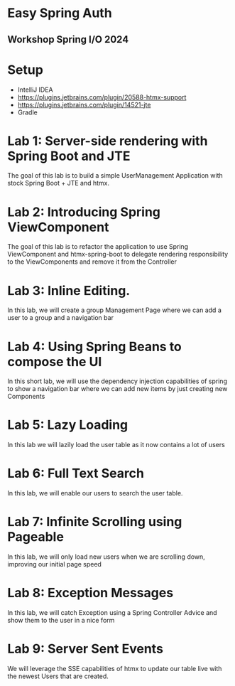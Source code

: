 # Easy Spring Auth


## Workshop Spring I/O 2024


# Setup

- IntelliJ IDEA
- https://plugins.jetbrains.com/plugin/20588-htmx-support
- https://plugins.jetbrains.com/plugin/14521-jte
- Gradle
# Lab 1: Server-side rendering with Spring Boot and JTE

The goal of this lab is to build a simple UserManagement Application with stock Spring Boot + JTE and htmx.

# Lab 2: Introducing Spring ViewComponent

The goal of this lab is to refactor the application to use Spring ViewComponent and htmx-spring-boot to 
delegate rendering responsibility to the ViewComponents and remove it from the Controller
# Lab 3: Inline Editing.

In this lab, we will create a group Management Page where we can add a user to a group and a navigation bar

# Lab 4: Using Spring Beans to compose the UI

In this short lab,
we will use the dependency injection capabilities of spring
to show a navigation bar where we can add new items by just creating new Components

# Lab 5: Lazy Loading

In this lab we will lazily load the user table as it now contains a lot of users

# Lab 6: Full Text Search

In this lab, we will enable our users to search the user table.

# Lab 7: Infinite Scrolling using Pageable

In this lab, we will only load new users when we are scrolling down, improving our initial page speed

# Lab 8: Exception Messages

In this lab, we will catch Exception using a Spring Controller Advice and show them to the user in a nice form 

# Lab 9: Server Sent Events

We will leverage the SSE capabilities of htmx to update our table live with the newest Users that are created.